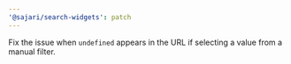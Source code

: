 ```yaml
---
'@sajari/search-widgets': patch
---
```


Fix the issue when `undefined` appears in the URL if selecting a value from a manual filter.
